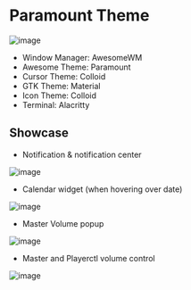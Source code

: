 # Paramount Theme
![image](https://github.com/fafuja/paramount/assets/46684536/eb4713e5-8297-40ca-a1c1-67f0be81223c)

 - Window Manager: AwesomeWM
 - Awesome Theme: Paramount
 - Cursor Theme: Colloid
 - GTK Theme: Material
 - Icon Theme: Colloid
 - Terminal: Alacritty

## Showcase
- Notification & notification center
  
![image](https://github.com/fafuja/paramount/assets/46684536/ae10cb8f-2c11-4748-97a8-8876ca79cd5c)

- Calendar widget (when hovering over date)

![image](https://github.com/fafuja/paramount/assets/46684536/fbe9951d-320b-4b5c-acd1-9210f52c8e2d)

- Master Volume popup
 
![image](https://github.com/fafuja/paramount/assets/46684536/bb7ea147-297b-47d2-949b-ac2c7752ea28)

- Master and Playerctl volume control
  
![image](https://github.com/fafuja/paramount/assets/46684536/26dd1d7f-d8ee-4a28-8eb5-2d0c087e1a36)
